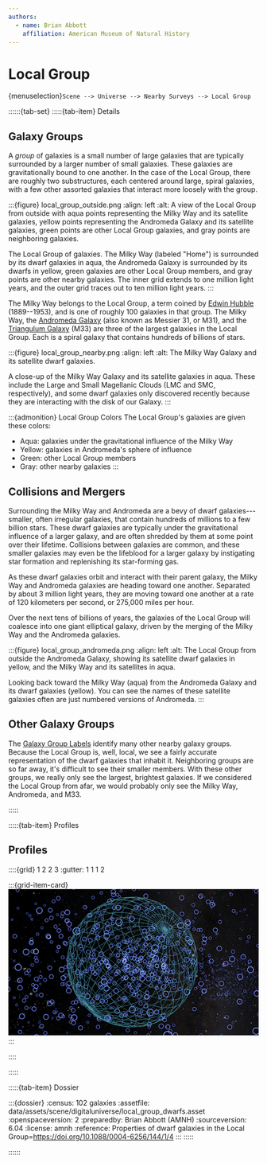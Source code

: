 ```yaml
---
authors:
  - name: Brian Abbott
    affiliation: American Museum of Natural History
---
```



# Local Group

{menuselection}`Scene --> Universe --> Nearby Surveys --> Local Group`


::::::{tab-set}
:::::{tab-item} Details


## Galaxy Groups

A *group* of galaxies is a small number of large galaxies that are typically surrounded by a larger number of small galaxies. These galaxies are gravitationally bound to one another. In the case of the Local Group, there are roughly two substructures, each centered around large, spiral galaxies, with a few other assorted galaxies that interact more loosely with the group.


:::{figure} local_group_outside.png
:align: left
:alt: A view of the Local Group from outside with aqua points representing the Milky Way and its satellite galaxies, yellow points representing the Andromeda Galaxy and its satellite galaxies, green points are other Local Group galaxies, and gray points are neighboring galaxies. 

The Local Group of galaxies. The Milky Way (labeled "Home") is surrounded by its dwarf galaxies in aqua, the Andromeda Galaxy is surrounded by its dwarfs in yellow, green galaxies are other Local Group members, and gray points are other nearby galaxies. The inner grid extends to one million light years, and the outer grid traces out to ten million light years. 
:::


The Milky Way belongs to the Local Group, a term coined by [Edwin Hubble](https://en.wikipedia.org/wiki/Edwin_Hubble) (1889--1953), and is one of roughly 100 galaxies in that group. The Milky Way, the [Andromeda Galaxy](https://en.wikipedia.org/wiki/Andromeda_Galaxy) (also known as Messier 31, or M31), and the [Triangulum Galaxy](https://en.wikipedia.org/wiki/Triangulum_Galaxy) (M33) are three of the largest galaxies in the Local Group. Each is a spiral galaxy that contains hundreds of billions of stars.




:::{figure} local_group_nearby.png
:align: left
:alt: The Milky Way Galaxy and its satellite dwarf galaxies.

A close-up of the Milky Way Galaxy and its satellite galaxies in aqua. These include the Large and Small Magellanic Clouds (LMC and SMC, respectively), and some dwarf galaxies only discovered recently because they are interacting with the disk of our Galaxy.
:::



:::{admonition} Local Group Colors
The Local Group's galaxies are given these colors:
- Aqua: galaxies under the gravitational influence of the Milky Way
- Yellow: galaxies in Andromeda's sphere of influence
- Green: other Local Group members
- Gray: other nearby galaxies
:::


## Collisions and Mergers

Surrounding the Milky Way and Andromeda are a bevy of dwarf galaxies---smaller, often irregular galaxies, that contain hundreds of millions to a few billion stars. These dwarf galaxies are typically under the gravitational influence of a larger galaxy, and are often shredded by them at some point over their lifetime. Collisions between galaxies are common, and these smaller galaxies may even be the lifeblood for a larger galaxy by instigating star formation and replenishing its star-forming gas.

As these dwarf galaxies orbit and interact with their parent galaxy, the Milky Way and Andromeda galaxies are heading toward one another. Separated by about 3 million light years, they are moving toward one another at a rate of 120 kilometers per second, or 275,000 miles per hour.

Over the next tens of billions of years, the galaxies of the Local Group will coalesce  into one giant elliptical galaxy, driven by the merging of the Milky Way and the Andromeda galaxies.


:::{figure} local_group_andromeda.png
:align: left
:alt: The Local Group from outside the Andromeda Galaxy, showing its satellite dwarf galaxies in yellow, and the Milky Way and its satellites in aqua.

Looking back toward the Milky Way (aqua) from the Andromeda Galaxy and its dwarf galaxies (yellow). You can see the names of these satellite galaxies often are just numbered versions of Andromeda. 
:::


## Other Galaxy Groups

The [Galaxy Group Labels](../galaxy-group-labels/index) identify many other nearby galaxy groups. Because the Local Group is, well, local, we see a fairly accurate representation of the dwarf galaxies that inhabit it. Neighboring groups are so far away, it's difficult to see their smaller members. With these other groups, we really only see the largest, brightest galaxies. If we considered the Local Group from afar, we would probably only see the Milky Way, Andromeda, and M33.

:::::






:::::{tab-item} Profiles


## Profiles

::::{grid} 1 2 2 3
:gutter: 1 1 1 2

:::{grid-item-card} [](/profiles/default/index)
[![Stars](/content/milky-way/exoplanets/exoplanet-systems/exoplanets_icon.png)](/profiles/default/index)
:::

::::

:::::


:::::{tab-item} Dossier


:::{dossier}
:census: 102 galaxies
:assetfile: data/assets/scene/digitaluniverse/local_group_dwarfs.asset
:openspaceversion: 2
:preparedby: Brian Abbott (AMNH)
:sourceversion: 6.04
:license: amnh
:reference: Properties of dwarf galaxies in the Local Group=https://doi.org/10.1088/0004-6256/144/1/4
:::
:::::

::::::